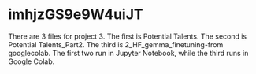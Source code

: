 # imhjzGS9e9W4uiJT
There are 3 files for project 3. The first is Potential Talents. The second is Potential Talents_Part2. The third is 2_HF_gemma_finetuning-from googlecolab. The first two run in Jupyter Notebook, while the third runs in Google Colab.
